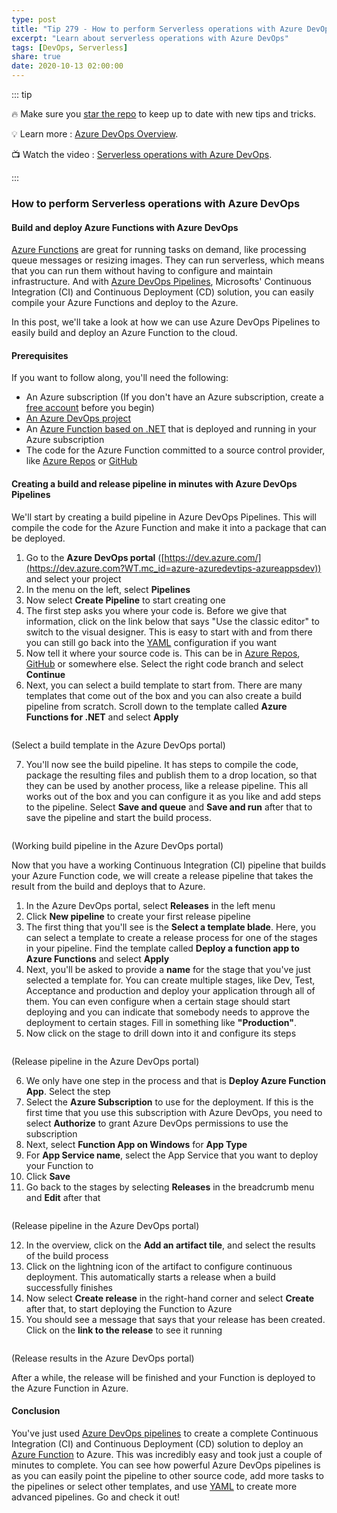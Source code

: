 ```yaml
---
type: post
title: "Tip 279 - How to perform Serverless operations with Azure DevOps"
excerpt: "Learn about serverless operations with Azure DevOps"
tags: [DevOps, Serverless]
share: true
date: 2020-10-13 02:00:00
---
```


::: tip 

:fire: Make sure you [star the repo](https://github.com/Microsoft/AzureTipsAndTricks?WT.mc_id=azure-azuredevtips-azureappsdev) to keep up to date with new tips and tricks.

:bulb: Learn more : [Azure DevOps Overview](https://azure.microsoft.com/en-us/services/devops?WT.mc_id=azure-azuredevtips-azureappsdev). 

:tv: Watch the video : [Serverless operations with Azure DevOps](leave-blank?WT.mc_id=youtube-azuredevtips-azureappsdev).

:::

### How to perform Serverless operations with Azure DevOps

#### Build and deploy Azure Functions with Azure DevOps
[Azure Functions](https://azure.microsoft.com/services/functions?WT.mc_id=azure-azuredevtips-azureappsdev) are great for running tasks on demand, like processing queue messages or resizing images. They can run serverless, which means that you can run them without having to configure and maintain infrastructure. And with [Azure DevOps Pipelines](https://azure.microsoft.com/services/devops/pipelines?WT.mc_id=azure-azuredevtips-azureappsdev), Microsofts' Continuous Integration (CI) and Continuous Deployment (CD) solution, you can easily compile your Azure Functions and deploy to the Azure.

In this post, we'll take a look at how we can use Azure DevOps Pipelines to easily build and deploy an Azure Function to the cloud.

#### Prerequisites
If you want to follow along, you'll need the following:
* An Azure subscription (If you don't have an Azure subscription, create a [free account](https://azure.microsoft.com/free/?WT.mc_id=azure-azuredevtips-azureappsdev) before you begin)
* [An Azure DevOps project](https://docs.microsoft.com/azure/devops/organizations/projects/create-project?WT.mc_id=docs-azuredevtips-azureappsdev )
* An [Azure Function based on .NET](https://azure.microsoft.com/services/functions?WT.mc_id=azure-azuredevtips-azureappsdev) that is deployed and running in your Azure subscription
* The code for the Azure Function committed to a source control provider, like [Azure Repos](https://azure.microsoft.com/services/devops/repos?WT.mc_id=azure-azuredevtips-azureappsdev) or [GitHub](https://github.com/?WT.mc_id=github-azuredevtips-azureappsdev)

#### Creating a build and release pipeline in minutes with Azure DevOps Pipelines
We'll start by creating a build pipeline in Azure DevOps Pipelines. This will compile the code for the Azure Function and make it into a package that can be deployed.

1. Go to the **Azure DevOps portal** ([https://dev.azure.com/](https://dev.azure.com?WT.mc_id=azure-azuredevtips-azureappsdev)) and select your project
2. In the menu on the left, select **Pipelines**
3. Now select **Create Pipeline** to start creating one
4. The first step asks you where your code is. Before we give that information, click on the link below that says "Use the classic editor" to switch to the visual designer. This is easy to start with and from there you can still go back into the [YAML](https://docs.microsoft.com/azure/devops/pipelines/yaml-schema?WT.mc_id=docs-azuredevtips-azureappsdev) configuration if you want
4. Now tell it where your source code is. This can be in [Azure Repos](https://azure.microsoft.com/services/devops/repos?WT.mc_id=azure-azuredevtips-azureappsdev), [GitHub](https://github.com/?WT.mc_id=github-azuredevtips-azureappsdev) or somewhere else. Select the right code branch and select **Continue**
5. Next, you can select a build template to start from. There are many templates that come out of the box and you can also create a build pipeline from scratch. Scroll down to the template called **Azure Functions for .NET** and select **Apply**

<img :src="$withBase('/files/65selectatemplate.png')">

(Select a build template in the Azure DevOps portal)

7. You'll now see the build pipeline. It has steps to compile the code, package the resulting files and publish them to a drop location, so that they can be used by another process, like a release pipeline. This all works out of the box and you can configure it as you like and add steps to the pipeline. Select **Save and queue** and **Save and run** after that to save the pipeline and start the build process. 

<img :src="$withBase('/files/65buildpipeline.png')">

(Working build pipeline in the Azure DevOps portal)

Now that you have a working Continuous Integration (CI) pipeline that builds your Azure Function code, we will create a release pipeline that takes the result from the build and deploys that to Azure.

1. In the Azure DevOps portal, select **Releases** in the left menu
2. Click **New pipeline** to create your first release pipeline
3. The first thing that you'll see is the **Select a template blade**. Here, you can select a template to create a release process for one of the stages in your pipeline. Find the template called **Deploy a function app to Azure Functions** and select **Apply**
4. Next, you'll be asked to provide a **name** for the stage that you've just selected a template for. You can create multiple stages, like Dev, Test, Acceptance and production and deploy your application through all of them. You can even configure when a certain stage should start deploying and you can indicate that somebody needs to approve the deployment to certain stages. Fill in something like **"Production"**.
5. Now click on the stage to drill down into it and configure its steps

<img :src="$withBase('/files/65releasepipeline.png')">

(Release pipeline in the Azure DevOps portal)

6. We only have one step in the process and that is **Deploy Azure Function App**. Select the step
7. Select the **Azure Subscription** to use for the deployment. If this is the first time that you use this subscription with Azure DevOps, you need to select **Authorize** to grant Azure DevOps permissions to use the subscription
8. Next, select **Function App on Windows** for **App Type**
9. For **App Service name**, select the App Service that you want to deploy your Function to
10. Click **Save**
11. Go back to the stages by selecting **Releases** in the breadcrumb menu and **Edit** after that

<img :src="$withBase('/files/65releasepipelineoverview.png')">

(Release pipeline in the Azure DevOps portal)

12. In the overview, click on the **Add an artifact tile**, and select the results of the build process
13. Click on the lightning icon of the artifact to configure continuous deployment. This automatically starts a release when a build successfully finishes
14. Now select **Create release** in the right-hand corner and select **Create** after that, to start deploying the Function to Azure
15. You should see a message that says that your release has been created. Click on the **link to the release** to see it running

<img :src="$withBase('/files/65result.png')">

(Release results in the Azure DevOps portal)

After a while, the release will be finished and your Function is deployed to the Azure Function in Azure.

#### Conclusion
You've just used [Azure DevOps pipelines](https://azure.microsoft.com/services/devops/pipelines?WT.mc_id=azure-azuredevtips-azureappsdev) to create a complete Continuous Integration (CI) and Continuous Deployment (CD) solution to deploy an [Azure Function](https://azure.microsoft.com/services/functions?WT.mc_id=azure-azuredevtips-azureappsdev) to Azure. This was incredibly easy and took just a couple of minutes to complete. You can see how powerful Azure DevOps pipelines is as you can easily point the pipeline to other source code, add more tasks to the pipelines or select other templates, and use [YAML](https://docs.microsoft.com/azure/devops/pipelines/yaml-schema?WT.mc_id=docs-azuredevtips-azureappsdev) to create more advanced pipelines. Go and check it out!